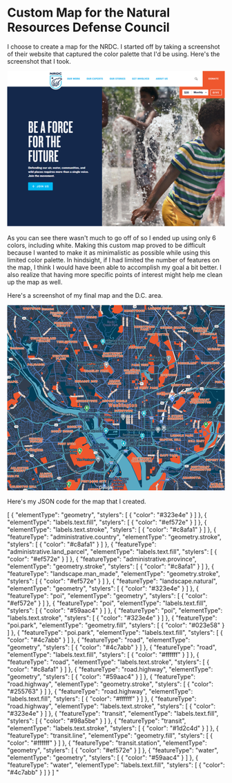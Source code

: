 # Custom Map for the Natural Resources Defense Council

I choose to create a map for the NRDC. I started off by taking a screenshot of their website that captured the color palette that I'd be using. Here's the screenshot that I took.

![](https://github.com/mattko517/GIS_portfolio/blob/67409c1ec88199ffe96b60a4a022c7d252ca5f3d/NRDC%20website%20screenshot.png?raw=true)

As you can see there wasn't much to go off of so I ended up using only 6 colors, including white. Making this custom map proved to be difficult because I wanted to make it as minimalistic as possible while using this limited color palette. In hindsight, if I had limited the number of features on the map, I think I would have been able to accomplish my goal a bit better. I also realize that having more specific points of interest might help me clean up the map as well. 

Here's a screenshot of my final map and the D.C. area.

![](https://github.com/mattko517/GIS_portfolio/blob/67409c1ec88199ffe96b60a4a022c7d252ca5f3d/Map%20Screenshot.png?raw=true)

Here's my JSON code for the map that I created.

[
  {
    "elementType": "geometry",
    "stylers": [
      {
        "color": "#323e4e"
      }
    ]
  },
  {
    "elementType": "labels.text.fill",
    "stylers": [
      {
        "color": "#ef572e"
      }
    ]
  },
  {
    "elementType": "labels.text.stroke",
    "stylers": [
      {
        "color": "#c8afa1"
      }
    ]
  },
  {
    "featureType": "administrative.country",
    "elementType": "geometry.stroke",
    "stylers": [
      {
        "color": "#c8afa1"
      }
    ]
  },
  {
    "featureType": "administrative.land_parcel",
    "elementType": "labels.text.fill",
    "stylers": [
      {
        "color": "#ef572e"
      }
    ]
  },
  {
    "featureType": "administrative.province",
    "elementType": "geometry.stroke",
    "stylers": [
      {
        "color": "#c8afa1"
      }
    ]
  },
  {
    "featureType": "landscape.man_made",
    "elementType": "geometry.stroke",
    "stylers": [
      {
        "color": "#ef572e"
      }
    ]
  },
  {
    "featureType": "landscape.natural",
    "elementType": "geometry",
    "stylers": [
      {
        "color": "#323e4e"
      }
    ]
  },
  {
    "featureType": "poi",
    "elementType": "geometry",
    "stylers": [
      {
        "color": "#ef572e"
      }
    ]
  },
  {
    "featureType": "poi",
    "elementType": "labels.text.fill",
    "stylers": [
      {
        "color": "#59aac4"
      }
    ]
  },
  {
    "featureType": "poi",
    "elementType": "labels.text.stroke",
    "stylers": [
      {
        "color": "#323e4e"
      }
    ]
  },
  {
    "featureType": "poi.park",
    "elementType": "geometry.fill",
    "stylers": [
      {
        "color": "#023e58"
      }
    ]
  },
  {
    "featureType": "poi.park",
    "elementType": "labels.text.fill",
    "stylers": [
      {
        "color": "#4c7abb"
      }
    ]
  },
  {
    "featureType": "road",
    "elementType": "geometry",
    "stylers": [
      {
        "color": "#4c7abb"
      }
    ]
  },
  {
    "featureType": "road",
    "elementType": "labels.text.fill",
    "stylers": [
      {
        "color": "#ffffff"
      }
    ]
  },
  {
    "featureType": "road",
    "elementType": "labels.text.stroke",
    "stylers": [
      {
        "color": "#c8afa1"
      }
    ]
  },
  {
    "featureType": "road.highway",
    "elementType": "geometry",
    "stylers": [
      {
        "color": "#59aac4"
      }
    ]
  },
  {
    "featureType": "road.highway",
    "elementType": "geometry.stroke",
    "stylers": [
      {
        "color": "#255763"
      }
    ]
  },
  {
    "featureType": "road.highway",
    "elementType": "labels.text.fill",
    "stylers": [
      {
        "color": "#ffffff"
      }
    ]
  },
  {
    "featureType": "road.highway",
    "elementType": "labels.text.stroke",
    "stylers": [
      {
        "color": "#323e4e"
      }
    ]
  },
  {
    "featureType": "transit",
    "elementType": "labels.text.fill",
    "stylers": [
      {
        "color": "#98a5be"
      }
    ]
  },
  {
    "featureType": "transit",
    "elementType": "labels.text.stroke",
    "stylers": [
      {
        "color": "#1d2c4d"
      }
    ]
  },
  {
    "featureType": "transit.line",
    "elementType": "geometry.fill",
    "stylers": [
      {
        "color": "#ffffff"
      }
    ]
  },
  {
    "featureType": "transit.station",
    "elementType": "geometry",
    "stylers": [
      {
        "color": "#ef572e"
      }
    ]
  },
  {
    "featureType": "water",
    "elementType": "geometry",
    "stylers": [
      {
        "color": "#59aac4"
      }
    ]
  },
  {
    "featureType": "water",
    "elementType": "labels.text.fill",
    "stylers": [
      {
        "color": "#4c7abb"
      }
    ]
  }
]
"
